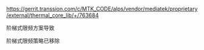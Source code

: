 https://gerrit.transsion.com/c/MTK_CODE/alps/vendor/mediatek/proprietary/external/thermal_core_lib/+/763684

阶梯式限频方案导致

阶梯式限频策略已移除